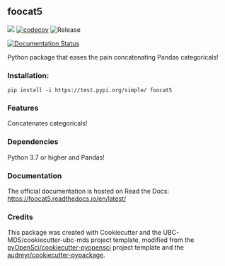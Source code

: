 ## foocat5 

![](https://github.com/UBC-MDS/foocat5/workflows/build/badge.svg) [![codecov](https://codecov.io/gh/UBC-MDS/foocat5/branch/master/graph/badge.svg)](https://codecov.io/gh/UBC-MDS/foocat5) ![Release](https://github.com/UBC-MDS/foocat5/workflows/Release/badge.svg)

[![Documentation Status](https://readthedocs.org/projects/foocat5/badge/?version=latest)](https://foocat5.readthedocs.io/en/latest/?badge=latest)

Python package that eases the pain concatenating Pandas categoricals!

### Installation:

```
pip install -i https://test.pypi.org/simple/ foocat5
```

### Features
Concatenates categoricals!

### Dependencies
Python 3.7 or higher and Pandas!

### Documentation
The official documentation is hosted on Read the Docs: <https://foocat5.readthedocs.io/en/latest/>

### Credits
This package was created with Cookiecutter and the UBC-MDS/cookiecutter-ubc-mds project template, modified from the [pyOpenSci/cookiecutter-pyopensci](https://github.com/pyOpenSci/cookiecutter-pyopensci) project template and the [audreyr/cookiecutter-pypackage](https://github.com/audreyr/cookiecutter-pypackage).

